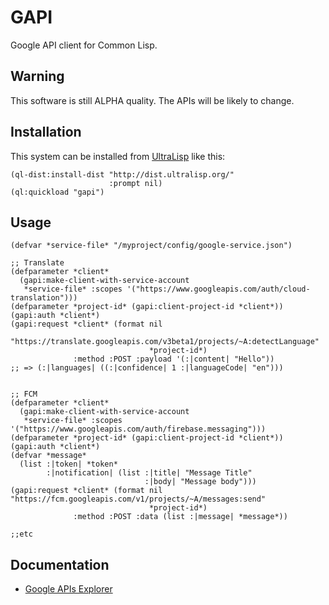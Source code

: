 # GAPI

Google API client for Common Lisp.

## Warning

This software is still ALPHA quality. The APIs will be likely to change.

## Installation

This system can be installed from [UltraLisp](https://ultralisp.org/) like this:

```common-lisp
(ql-dist:install-dist "http://dist.ultralisp.org/"
                      :prompt nil)
(ql:quickload "gapi")
```

## Usage

```common-lisp
(defvar *service-file* "/myproject/config/google-service.json")

;; Translate
(defparameter *client*
  (gapi:make-client-with-service-account
   *service-file* :scopes '("https://www.googleapis.com/auth/cloud-translation")))
(defparameter *project-id* (gapi:client-project-id *client*))
(gapi:auth *client*)
(gapi:request *client* (format nil
                               "https://translate.googleapis.com/v3beta1/projects/~A:detectLanguage"
                               *project-id*)
              :method :POST :payload '(:|content| "Hello"))
;; => (:|languages| ((:|confidence| 1 :|languageCode| "en")))


;; FCM
(defparameter *client*
  (gapi:make-client-with-service-account
   *service-file* :scopes '("https://www.googleapis.com/auth/firebase.messaging")))
(defparameter *project-id* (gapi:client-project-id *client*))
(gapi:auth *client*)
(defvar *message*
  (list :|token| *token*
        :|notification| (list :|title| "Message Title"
                              :|body| "Message body")))
(gapi:request *client* (format nil "https://fcm.googleapis.com/v1/projects/~A/messages:send"
                               *project-id*)
              :method :POST :data (list :|message| *message*))

;;etc
```

## Documentation

- [Google APIs Explorer](https://developers.google.com/apis-explorer)
